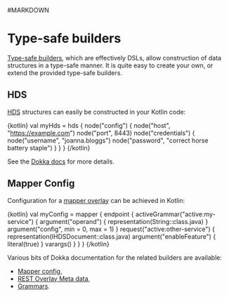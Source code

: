 #MARKDOWN

# Type-safe builders

[Type-safe builders](https://kotlinlang.org/docs/reference/type-safe-builders.html), which are effectively DSLs, allow
construction of data structures in a type-safe manner. It is quite easy to create your own, or extend the provided
type-safe builders.

## HDS

[HDS](book:mod:hds) structures can easily be constructed in your Kotlin code:

{kotlin}
val myHds = hds {
    node("config") {
        node("host", "https://example.com")
        node("port", 8443)
        node("credentials") {
            node("username", "joanna.bloggs")
            node("password", "correct horse battery staple")
        }
    }
}
{/kotlin}

See the [Dokka docs](../../../dokka/urn.org.netkernel.lang.kotlin/org.netkernel.lang.kotlin.dsl.hds/index.html) for more details.

## Mapper Config

Configuration for a [mapper overlay](doc:logicalreference:module:standard:logical:mapper) can be achieved in Kotlin:

{kotlin}
val myConfig = mapper {
    endpoint {
        activeGrammar("active:my-service") {
            argument("operand") {
                representation(String::class.java)
            }
            argument("config", min = 0, max = 1)
        }
        request("active:other-service") {
            representation(IHDSDocument::class.java)
            argument("enableFeature") {
                literal(true)
            }
            varargs()
        }
    }
}
{/kotlin}

Various bits of Dokka documentation for the related builders are available:

* [Mapper config](../../../dokka/urn.org.netkernel.lang.kotlin/org.netkernel.lang.kotlin.dsl.mapper/index.html),
* [REST Overlay Meta data](../../../dokka/urn.org.netkernel.lang.kotlin/org.netkernel.lang.kotlin.dsl.rest-overlay/index.html),
* [Grammars](../../../dokka/urn.org.netkernel.lang.kotlin/org.netkernel.lang.kotlin.dsl.grammar/index.html).
